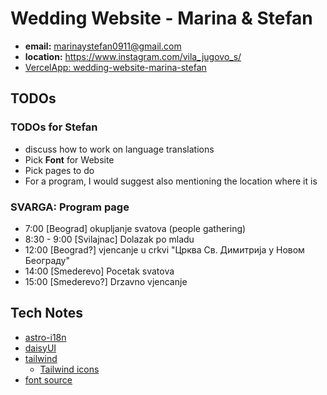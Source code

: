 # Wedding Website - Marina & Stefan

- **email:** marinaystefan0911@gmail.com
- **location:** https://www.instagram.com/vila_jugovo_s/
- [VercelApp: wedding-website-marina-stefan](https://vercel.com/svarozics-projects/wedding-website-marina-stefan)

## TODOs

### TODOs for Stefan

- discuss how to work on language translations
- Pick **Font** for Website
- Pick pages to do
- For a program, I would suggest also mentioning the location where it is

### SVARGA: Program page

- 7:00 [Beograd] okupljanje svatova (people gathering)
- 8:30 - 9:00 [Svilajnac] Dolazak po mladu
- 12:00 [Beograd?] vjencanje u crkvi "Црква Св. Димитрија у Новом Београду"
- 14:00 [Smederevo] Pocetak svatova
- 15:00 [Smederevo?] Drzavno vjencanje

## Tech Notes

- [astro-i18n](https://github.com/alexandre-fernandez/astro-i18nÏ)
- [daisyUI](https://daisyui.com/)
- [tailwind](https://tailwindcss.com/)
  - [Tailwind icons](https://www.tailwindtoolbox.com/icons)
- [font source](https://fontsource.org/)
